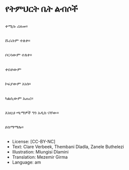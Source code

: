 # የትምህርት ቤት ልብሶች

##
ቀሚሱ ረዘመ።

##
ሹራቡም ተለቀ።

##
ቦርሳውም ተለቀ።

##
ቀበቶውም

##
ኮፍያውም አነሰ።

##
ካልሲውም አጠረ።

##
እነዚህ ጫማዎች ግን አዲስ ናቸው።

##
ይስማማሉ።

##
* License: [CC-BY-NC]
* Text: Clare Verbeek, Thembani Dladla, Zanele Buthelezi
* Illustration: Mlungisi Dlamini
* Translation: Mezemir Girma
* Language: am
